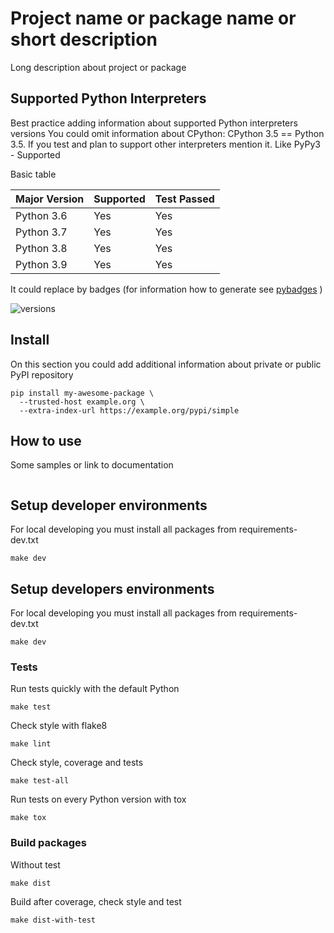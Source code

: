 # Project name or package name or short description 

Long description about project or package


## Supported Python Interpreters
Best practice adding information about supported Python interpreters versions
You could omit information about CPython: CPython 3.5 == Python 3.5.
If you test and plan to support other interpreters mention it. Like PyPy3 - Supported

Basic table

| Major Version | Supported | Test Passed |
|---------------|-----------|-------------|
| Python 3.6    |    Yes    |     Yes     |
| Python 3.7    |    Yes    |     Yes     |
| Python 3.8    |    Yes    |     Yes     |
| Python 3.9    |    Yes    |     Yes     |

It could replace by badges (for information how to generate see [pybadges](https://github.com/google/pybadges) )

![versions](https://i.ibb.co/WGxGSW5/badge.png)

## Install

On this section you could add additional information about private or public PyPI repository

```shell script
pip install my-awesome-package \
  --trusted-host example.org \
  --extra-index-url https://example.org/pypi/simple
```    


## How to use
Some samples or link to documentation

```python

```

## Setup developer environments
For local developing you must install all packages from requirements-dev.txt

```shell
make dev
```

## Setup developers environments
For local developing you must install all packages from requirements-dev.txt
```shell
make dev
```

### Tests

Run tests quickly with the default Python
```shell
make test
```

Check style with flake8
```shell
make lint
```

Check style, coverage and tests
```shell
make test-all
```

Run tests on every Python version with tox
```shell
make tox
```


### Build packages
Without test
```shell
make dist
```

Build after coverage, check style and test
```shell
make dist-with-test
```
